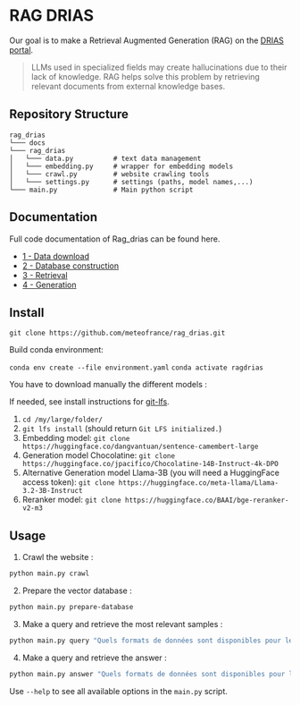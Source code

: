 # RAG DRIAS

Our goal is to make a Retrieval Augmented Generation (RAG) on the [DRIAS portal](https://www.drias-climat.fr/).

>LLMs used in specialized fields may create hallucinations due to their lack of knowledge. RAG helps solve this problem by retrieving relevant documents from external knowledge bases.

## Repository Structure
```
rag_drias
└─── docs
└─── rag_drias
│   └─── data.py          # text data management
│   └─── embedding.py     # wrapper for embedding models
│   └─── crawl.py         # website crawling tools
│   └─── settings.py      # settings (paths, model names,...)
└─── main.py              # Main python script
```
## Documentation

Full code documentation of Rag_drias can be found here.

- [1 - Data download](docs/1_download_data.md)
- [2 - Database construction](docs/2_database_construction.md)
- [3 - Retrieval](docs/3_retrieval.md)
- [4 - Generation](docs/4_generation.md)


## Install

```git clone https://github.com/meteofrance/rag_drias.git```

Build conda environment:

```conda env create --file environment.yaml```
```conda activate ragdrias```

You have to download manually the different models :

If needed, see install instructions for [git-lfs](https://github.com/git-lfs/git-lfs?tab=readme-ov-file#getting-started).

1. ```cd /my/large/folder/```
2. ```git lfs install```  (should return `Git LFS initialized.`)
3. Embedding model: ```git clone https://huggingface.co/dangvantuan/sentence-camembert-large```
4. Generation model Chocolatine: ```git clone https://huggingface.co/jpacifico/Chocolatine-14B-Instruct-4k-DPO```
5. Alternative Generation model Llama-3B (you will need a HuggingFace access token): ```git clone https://huggingface.co/meta-llama/Llama-3.2-3B-Instruct```
6. Reranker model: ```git clone https://huggingface.co/BAAI/bge-reranker-v2-m3```

## Usage

1. Crawl the website :

```bash
python main.py crawl
```

2. Prepare the vector database :

```bash
python main.py prepare-database
```

3. Make a query and retrieve the most relevant samples :

```bash
python main.py query "Quels formats de données sont disponibles pour le téléchargement sur DRIAS ?"
```

4. Make a query and retrieve the answer :

```bash
python main.py answer "Quels formats de données sont disponibles pour le téléchargement sur DRIAS ?"
```

Use `--help` to see all available options in the `main.py` script.
